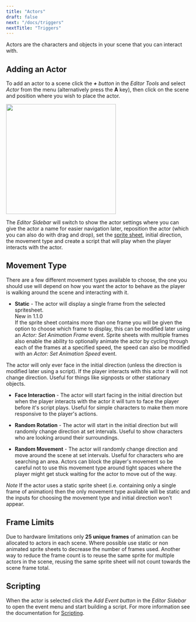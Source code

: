 ```yaml
---
title: "Actors"
draft: false
next: "/docs/triggers"
nextTitle: "Triggers"
---
```


Actors are the characters and objects in your scene that you can interact with.

## Adding an Actor

To add an actor to a scene click the _**+** button_ in the _Editor Tools_ and select _Actor_ from the menu (alternatively press the **A** key), then click on the scene and position where you wish to place the actor.

<img src="/img/screenshots/add-actor.gif" style="width:300px"/>

The _Editor Sidebar_ will switch to show the actor settings where you can give the actor a name for easier navigation later, reposition the actor (which you can also do with drag and drop), set the [sprite sheet](/docs/sprites), initial direction, the movement type and create a script that will play when the player interacts with the actor.

## Movement Type

There are a few different movement types available to choose, the one you should use will depend on how you want the actor to behave as the player is walking around the scene and interacting with it.

- **Static** - The actor will display a single frame from the selected spritesheet.  
  <span class="new">New in 1.1.0</span>  
  If the sprite sheet contains more than one frame you will be given the option to choose which frame to display, this can be modified later using an _Actor: Set Animation Frame_ event. Sprite sheets with multiple frames also enable the ability to optionally animate the actor by cycling through each of the frames at a specified speed, the speed can also be modified with an _Actor: Set Animation Speed_ event.

The actor will only ever face in the initial direction (unless the direction is modified later using a script). If the player interacts with this actor it will not change direction. Useful for things like signposts or other stationary objects.

- **Face Interaction** - The actor will start facing in the initial direction but when the player interacts with the actor it will turn to face the player before it's script plays. Useful for simple characters to make them more responsive to the player's actions.

- **Random Rotation** - The actor will start in the initial direction but will randomly change direction at set intervals. Useful to show characters who are looking around their surroundings.

- **Random Movement** - The actor will randomly change direction and move around the scene at set intervals. Useful for characters who are searching an area. Actors can block the player's movement so be careful not to use this movement type around tight spaces where the player might get stuck waiting for the actor to move out of the way.

_Note_ If the actor uses a static sprite sheet (i.e. containing only a single frame of animation) then the only movement type available will be static and the inputs for choosing the movement type and initial direction won't appear.

## Frame Limits

Due to hardware limitations only **25 unique frames** of animation can be allocated to actors in each scene. Where possible use static or non animated sprite sheets to decrease the number of frames used. Another way to reduce the frame count is to reuse the same sprite for multiple actors in the scene, reusing the same sprite sheet will not count towards the scene frame total.

## Scripting

When the actor is selected click the _Add Event button_ in the _Editor Sidebar_ to open the event menu and start building a script. For more information see the documentation for [Scripting](/docs/scripting).

